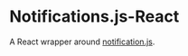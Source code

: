 # Notifications.js-React

A React wrapper around [notification.js](https://github.com/pusher-community/notifications.js).
